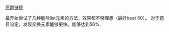 [原题链接](https://leetcode.com/problems/remove-duplicates-from-sorted-array/description/)

最开始尝试了几种删除list元素的方法，效果都不够理想（最好beat 50）。 对于题目设定，发现交换元素能够更快。能够达到56%.
